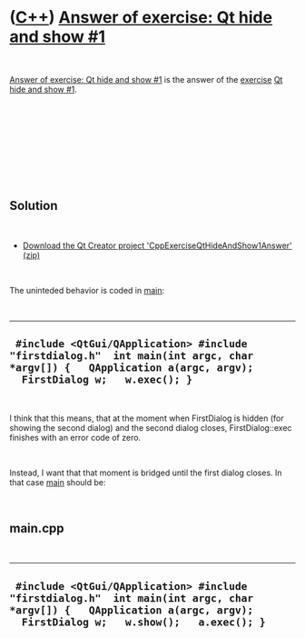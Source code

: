 
 

 

 

 

 

([C++](Cpp.md)) [Answer of exercise: Qt hide and show \#1](CppExerciseQtHideAndShow1Answer.md)
================================================================================================

 

[Answer of exercise: Qt hide and show
\#1](CppExerciseQtHideAndShow1Answer.md) is the answer of the
[exercise](CppExercise.md) [Qt hide and show
\#1](CppExerciseQtHideAndShow1.md).

 

 

 

 

 

Solution
--------

 

-   [Download the Qt Creator project
    'CppExerciseQtHideAndShow1Answer' (zip)](CppExerciseQtHideAndShow1Answer.zip)

 

The uninteded behavior is coded in [main](CppMain.md):

 

  ------------------------------------------------------------------------------------------------------------------------------------------------------------
  ` #include <QtGui/QApplication> #include "firstdialog.h"  int main(int argc, char *argv[]) {   QApplication a(argc, argv);   FirstDialog w;   w.exec(); }`
  ------------------------------------------------------------------------------------------------------------------------------------------------------------

 

I think that this means, that at the moment when FirstDialog is hidden
(for showing the second dialog) and the second dialog closes,
FirstDialog::exec finishes with an error code of zero.

 

Instead, I want that that moment is bridged until the first dialog
closes. In that case [main](CppMain.md) should be:

 

main.cpp
--------

 

  ------------------------------------------------------------------------------------------------------------------------------------------------------------------------
  ` #include <QtGui/QApplication> #include "firstdialog.h"  int main(int argc, char *argv[]) {   QApplication a(argc, argv);   FirstDialog w;   w.show();   a.exec(); }`
  ------------------------------------------------------------------------------------------------------------------------------------------------------------------------

 

 

 

 

 

 


